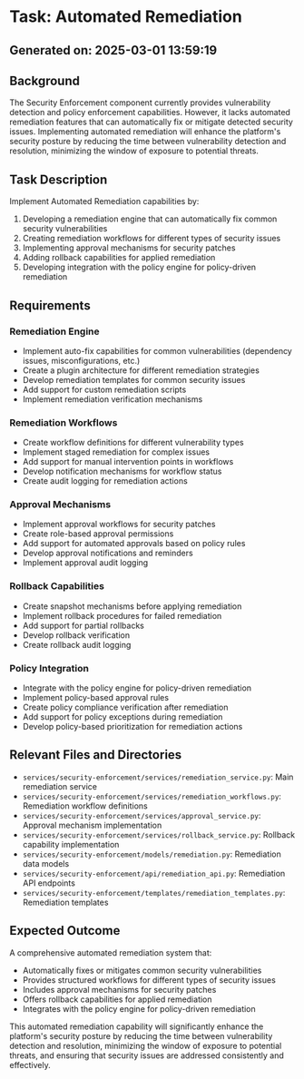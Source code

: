 # Task: Automated Remediation

## Generated on: 2025-03-01 13:59:19

## Background
The Security Enforcement component currently provides vulnerability detection and policy enforcement capabilities. However, it lacks automated remediation features that can automatically fix or mitigate detected security issues. Implementing automated remediation will enhance the platform's security posture by reducing the time between vulnerability detection and resolution, minimizing the window of exposure to potential threats.

## Task Description
Implement Automated Remediation capabilities by:

1. Developing a remediation engine that can automatically fix common security vulnerabilities
2. Creating remediation workflows for different types of security issues
3. Implementing approval mechanisms for security patches
4. Adding rollback capabilities for applied remediation
5. Developing integration with the policy engine for policy-driven remediation

## Requirements
### Remediation Engine
- Implement auto-fix capabilities for common vulnerabilities (dependency issues, misconfigurations, etc.)
- Create a plugin architecture for different remediation strategies
- Develop remediation templates for common security issues
- Add support for custom remediation scripts
- Implement remediation verification mechanisms

### Remediation Workflows
- Create workflow definitions for different vulnerability types
- Implement staged remediation for complex issues
- Add support for manual intervention points in workflows
- Develop notification mechanisms for workflow status
- Create audit logging for remediation actions

### Approval Mechanisms
- Implement approval workflows for security patches
- Create role-based approval permissions
- Add support for automated approvals based on policy rules
- Develop approval notifications and reminders
- Implement approval audit logging

### Rollback Capabilities
- Create snapshot mechanisms before applying remediation
- Implement rollback procedures for failed remediation
- Add support for partial rollbacks
- Develop rollback verification
- Create rollback audit logging

### Policy Integration
- Integrate with the policy engine for policy-driven remediation
- Implement policy-based approval rules
- Create policy compliance verification after remediation
- Add support for policy exceptions during remediation
- Develop policy-based prioritization for remediation actions

## Relevant Files and Directories
- `services/security-enforcement/services/remediation_service.py`: Main remediation service
- `services/security-enforcement/services/remediation_workflows.py`: Remediation workflow definitions
- `services/security-enforcement/services/approval_service.py`: Approval mechanism implementation
- `services/security-enforcement/services/rollback_service.py`: Rollback capability implementation
- `services/security-enforcement/models/remediation.py`: Remediation data models
- `services/security-enforcement/api/remediation_api.py`: Remediation API endpoints
- `services/security-enforcement/templates/remediation_templates.py`: Remediation templates

## Expected Outcome
A comprehensive automated remediation system that:
- Automatically fixes or mitigates common security vulnerabilities
- Provides structured workflows for different types of security issues
- Includes approval mechanisms for security patches
- Offers rollback capabilities for applied remediation
- Integrates with the policy engine for policy-driven remediation

This automated remediation capability will significantly enhance the platform's security posture by reducing the time between vulnerability detection and resolution, minimizing the window of exposure to potential threats, and ensuring that security issues are addressed consistently and effectively.
